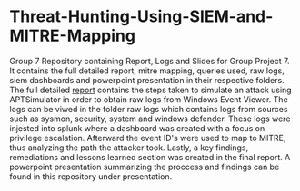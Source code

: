 # Threat-Hunting-Using-SIEM-and-MITRE-Mapping
Group 7 Repository containing Report, Logs and Slides for Group Project 7. 
It contains the full detailed report, mitre mapping, queries used, raw logs,
siem dashboards and powerpoint presentation in their respective folders. 
The full detailed [report]([url](https://github.com/cyberwitch966/Threat-Hunting-Using-SIEM-and-MITRE-Mapping/tree/main/report)
) contains the steps taken to simulate an attack using APTSimulator 
in order to obtain raw logs from Windows Event Viewer. The logs can be viwed in the folder raw logs 
which contains logs from sources such as sysmon, security, system and windows defender. 
These logs were injested into splunk where a dashboard was created with a focus on privilege escalation. 
Afterward the event ID's were used to map to MITRE, thus analyzing the path the attacker took. 
Lastly, a key findings, remediations and lessons learned section was created in the final report. 
A powerpoint presentation summarizing the proccess and findings can be found in this repository under presentation. 
